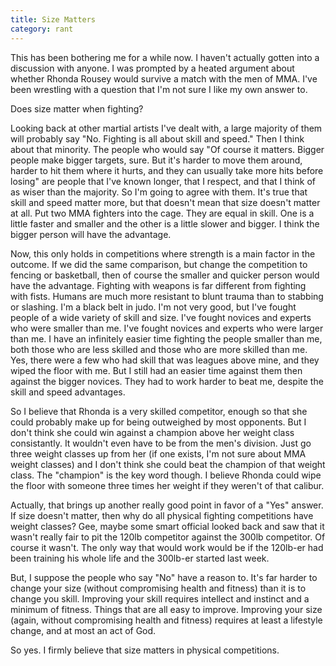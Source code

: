 ```yaml
---
title: Size Matters
category: rant
---
```

This has been bothering me for a while now. I haven't actually gotten into a discussion with anyone. I was prompted by a heated argument about whether Rhonda Rousey would survive a match with the men of MMA. I've been wrestling with a question that I'm not sure I like my own answer to.

Does size matter when fighting?

Looking back at other martial artists I've dealt with, a large majority of them will probably say "No. Fighting is all about skill and speed." Then I think about that minority. The people who would say "Of course it matters. Bigger people make bigger targets, sure. But it's harder to move them around, harder to hit them where it hurts, and they can usually take more hits before losing" are people that I've known longer, that I respect, and that I think of as wiser than the majority. So I'm going to agree with them. It's true that skill and speed matter more, but that doesn't mean that size doesn't matter at all. Put two MMA fighters into the cage. They are equal in skill. One is a little faster and smaller and the other is a little slower and bigger. I think the bigger person will have the advantage.

Now, this only holds in competitions where strength is a main factor in the outcome. If we did the same comparison, but change the competition to fencing or basketball, then of course the smaller and quicker person would have the advantage. Fighting with weapons is far different from fighting with fists. Humans are much more resistant to blunt trauma than to stabbing or slashing. I'm a black belt in judo. I'm not very good, but I've fought people of a wide variety of skill and size. I've fought novices and experts who were smaller than me. I've fought novices and experts who were larger than me. I have an infinitely easier time fighting the people smaller than me, both those who are less skilled and those who are more skilled than me. Yes, there were a few who had skill that was leagues above mine, and they wiped the floor with me. But I still had an easier time against them then against the bigger novices. They had to work harder to beat me, despite the skill and speed advantages.

So I believe that Rhonda is a very skilled competitor, enough so that she could probably make up for being outweighed by most opponents. But I don't think she could win against a champion above her weight class consistantly. It wouldn't even have to be from the men's division. Just go three weight classes up from her (if one exists, I'm not sure about MMA weight classes) and I don't think she could beat the champion of that weight class. The "champion" is the key word though. I believe Rhonda could wipe the floor with someone three times her weight if they weren't of that calibur.

Actually, that brings up another really good point in favor of a "Yes" answer. If size doesn't matter, then why do all physical fighting competitions have weight classes? Gee, maybe some smart official looked back and saw that it wasn't really fair to pit the 120lb competitor against the 300lb competitor. Of course it wasn't. The only way that would work would be if the 120lb-er had been training his whole life and the 300lb-er started last week.

But, I suppose the people who say "No" have a reason to. It's far harder to change your size (without compromising health and fitness) than it is to change you skill. Improving your skill requires intellect and instinct and a minimum of fitness. Things that are all easy to improve. Improving your size (again, without compromising health and fitness) requires at least a lifestyle change, and at most an act of God.

So yes. I firmly believe that size matters in physical competitions.